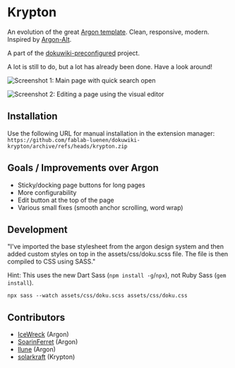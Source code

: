 # Krypton

An evolution of the great [Argon template](https://github.com/IceWreck/Argon-Dokuwiki-Template). Clean, responsive, modern. Inspired by [Argon-Alt](https://github.com/jlysd/Argon-Dokuwiki-Template). 

A part of the [dokuwiki-preconfigured](https://github.com/fablab-luenen/dokuwiki-preconfigured/) project. 

A lot is still to do, but a lot has already been done. Have a look around!

![Screenshot 1: Main page with quick search open](https://i.imgur.com/HvCnAFC.png)

![Screenshot 2: Editing a page using the visual editor](https://i.imgur.com/mmVrJkL.png)

## Installation
Use the following URL for manual installation in the extension manager: `https://github.com/fablab-luenen/dokuwiki-krypton/archive/refs/heads/krypton.zip`

## Goals / Improvements over Argon

- Sticky/docking page buttons for long pages
- More configurability
- Edit button at the top of the page
- Various small fixes (smooth anchor scrolling, word wrap)

## Development
"I've imported the base stylesheet from the argon design system and then added custom styles on top in the assets/css/doku.scss file. The file is then compiled to CSS using SASS."

Hint: This uses the new Dart Sass (`npm install -g`/`npx`), not Ruby Sass (`gem install`). 

```
npx sass --watch assets/css/doku.scss assets/css/doku.css
```

## Contributors

- [IceWreck](https://github.com/IceWreck) (Argon)
- [SoarinFerret](https://github.com/SoarinFerret) (Argon)
- [llune](https://github.com/llune) (Argon)
- [solarkraft](https://github.com/solarkraft) (Krypton)
